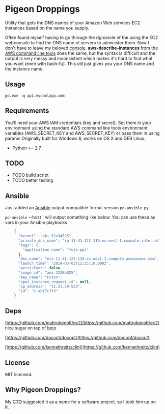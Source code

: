 Pigeon Droppings
======================================
Utility that gets the DNS names of your Amazon Web services EC2 instances based on the name you supply.

Often found myself having to go through the rigmarole of the using the EC2 webconsole to find the DNS name of servers to administer them.  Now I don't have to leave my beloved [console](http://gnometerminator.blogspot.co.uk/p/introduction.html).
**aws-describe-instances** from the [AWS command line tools](http://aws.amazon.com/cli/) does the same, but the syntax is difficult and the output is very messy and inconsistent which makes it's hard to find what you want (even with bash-fu).  This util just gives you your DNS name and the instance name.

Usage
-----
`pd.exe -q api.mycoolapp.com`

Requirements
------------
You'll need your AWS IAM credentials (key and secret).
Set them in your environment using the standard AWS command line tools environment variables (AWS_SECRET_KEY and AWS_SECRET_KEY) or pass them in using params
Originally built for Windows 8, works on OS X and DEB Linux.
- Python >= 2.7

TODO
----
- TODO build script
- TODO better testing

## Ansible
Just added an [Ansible](http://www.ansible.com/home) output compatible format version `pd-ansible.py`

`pd-ansible` --host <hostname>` will output something like below.  You can use these as vars in your Ansible playbooks

```javascript
    {
      "kernel": "aki-52a34525",
      "private_dns_name": "ip-11-41-123-119.eu-west-1.compute.internal",
      "tags": {
        "application_name": "futo-ppi"
      },
      "dns_name": "ec2-11-41-123-119.eu-west-1.compute.amazonaws.com",
      "launch_time": "2014-03-02T11:25:10.000Z",
      "persistent": false,
      "image_id": "ami-2226b825",
      "key_name": "Futon",
      "spot_instance_request_id": null,
      "ip_address": "11.31.29.523",
      "id": "i-abf7c7fd"
    }
```

## Deps
[https://github.com/mattrobenolt/ec2](https://github.com/mattrobenolt/ec2) nice sugar on top of [boto](https://github.com/boto/boto)

[https://github.com/docopt/docopt](https://github.com/docopt/docopt)

[https://github.com/kennethreitz/clint](https://github.com/kennethreitz/clint)

License
-------
MIT licensed.

Why Pigeon Droppings?
--------------------
My [CTO](http://uk.linkedin.com/in/doylie) suggested it as a name for a software project, so I took him up on it.

